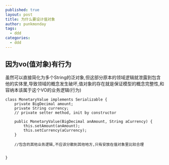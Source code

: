 ```yaml
---
published: true
layout: post
title: 为什么要设计值对象
author: punkmonday
tags:
  - ddd
categories:
  - ddd
---
```

## 因为vo(值对象)有行为

虽然可以直接简化为多个String的泛对象,但这部分原本的领域逻辑就泄露到包含他的实体里,导致领域的概念发生破坏,值对象的存在就是保证模型的概念完整性,和容纳本该属于这个VO的业务逻辑(行为)

```
class MonetaryValue implements Serializable {
	private BigDecimal amount;
    private String currency;
    // private setter method, init by constructor
    
    public MonetaryValue(BigDecimal anAmount, String aCurrency) {
    	this.setAmount(anAmount);
        this.setCurrency(aCurrency);
    }
    
    //包含的其他业务逻辑,不应该分散到其他地方,只有安放在值对象里比较合理
    
    
}
```
